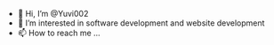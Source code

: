 - 👋 Hi, I’m @Yuvi002
- 👀 I’m interested in software development and website development 
- 📫 How to reach me ...

<!---
Yuvi002/Yuvi002 is a ✨ special ✨ repository because its `README.md` (this file) appears on your GitHub profile.
You can click the Preview link to take a look at your changes.
--->
